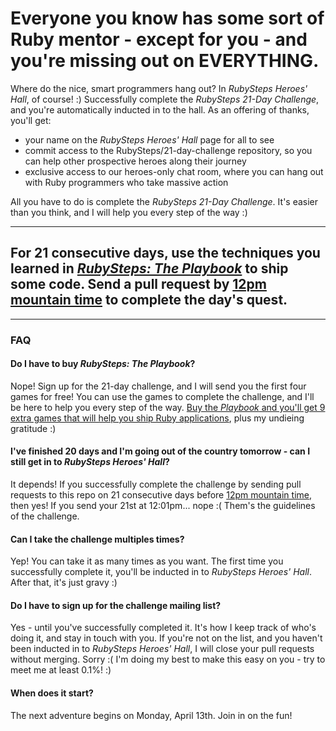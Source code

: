 # Everyone you know has some sort of Ruby mentor - except for you - and you're missing out on EVERYTHING.

Where do the nice, smart programmers hang out? In *RubySteps Heroes' Hall*, of course! :) Successfully complete the *RubySteps 21-Day Challenge*, and you're automatically inducted in to the hall. As an offering of thanks, you'll get:

* your name on the *RubySteps Heroes' Hall* page for all to see
* commit access to the RubySteps/21-day-challenge repository, so you can help other prospective heroes along their journey
* exclusive access to our heroes-only chat room, where you can hang out with Ruby programmers who take massive action

All you have to do is complete the *RubySteps 21-Day Challenge*. It's easier than you think, and I will help you every step of the way :)

----

## For 21 consecutive days, use the techniques you learned in [*RubySteps: The Playbook*](http://www.rubysteps.com/playbook/) to ship some code. Send a pull request by [12pm mountain time](http://everytimezone.com/#2015-4-1,360,cn3) to complete the day's quest.

----

### FAQ

#### Do I have to buy *RubySteps: The Playbook*?

Nope! Sign up for the 21-day challenge, and I will send you the first four games for free! You can use the games to complete the challenge, and I'll be here to help you every step of the way. [Buy the *Playbook* and you'll get 9 extra games that will help you ship Ruby applications](http://www.rubysteps.com/playbook/), plus my undieing gratitude :)

#### I've finished 20 days and I'm going out of the country tomorrow - can I still get in to *RubySteps Heroes' Hall*?

It depends! If you successfully complete the challenge by sending pull requests to this repo on 21 consecutive days before [12pm mountain time](http://everytimezone.com/#2015-4-1,360,cn3), then yes! If you send your 21st at 12:01pm... nope :( Them's the guidelines of the challenge.

#### Can I take the challenge multiples times?

Yep! You can take it as many times as you want. The first time you successfully complete it, you'll be inducted in to *RubySteps Heroes' Hall*. After that, it's just gravy :)

#### Do I have to sign up for the challenge mailing list?

Yes - until you've successfully completed it. It's how I keep track of who's doing it, and stay in touch with you. If you're not on the list, and you haven't been inducted in to *RubySteps Heroes' Hall*, I will close your pull requests without merging. Sorry :( I'm doing my best to make this easy on you - try to meet me at least 0.1%! :)

#### When does it start?

The next adventure begins on Monday, April 13th. Join in on the fun!
